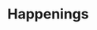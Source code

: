 ---
title: Happenings
happenings: 
    - title: Gay Little Article
      link: /blog/gay-little-article
      date: 19 July 2022
      excerpt: I think I’ve always known I was queer. Your eyes linger a bit too long on a gender it should not, those out-of-place sex scenes felt all the more out of place and the “you got a girlfriend?” interrogations become tiresome but also existential - “why don’t I have a girlfriend?”
    - title: THE COST OF CHILDCARE
      link: https://www.bfm.my/podcast/evening-edition/inside-story/childcare-children-parenting-cost-of-living
      date: 1 June 2022
      excerpt: We're expanding the conversation on childcare centres by looking into concerns raised by parents on the costs of childcare centres. We get into how much childcare actually costs in Malaysia and whether it’s accessible to everyone. Then, we discuss the larger support systems that need to be put in place to help parents.
    - title: FLOWERS & VULVAS - WHY OPEN CONVERSATIONS ABOUT SEX & OUR BODIES ARE IMPORTANT
      link: https://www.bfm.my/podcast/the-bigger-picture/today-i-learned/flowers-vulvas-the-importance-of-having-open-conversations-about-sex
      date: 21 Sept 2021
      excerpt: Recently, YADIM Muslim Women's Council (MAYA) called out Feminine hygiene brand, Libresse, for misusing an image of a woman's “private part” on an ad design for its sanitary products. She said that the advertisement -- which has flowers shaped like vulvas -- "clearly undermines the dignity of women and violates the norms of decency in Malaysian society".
    - title: Radio Interview - COVID-19 Pandemic Causes Increased Early Marriages in Southeast Asia
      link:  https://arrow.org.my/radio-interview-covid-19-pandemic-causes-increased-early-marriages-in-southeast-asia/
      date: 19 Sept 2021
      excerpt: This is one of the many alarming consequences of the coronavirus pandemic in Southeast Asia, the number of early marriages appears to be worryingly increasing, according to social workers and NGOs dedicated to this scourge. Figures for 2020 are not yet available, but a clear trend is already noticeable.
    - title: Bad to worse - indigenous women hit by climate crisis
      link: https://www.malaysiakini.com/news/574237
      date: 11 May 2021
      excerpt: In 2016, researchers reported that in Malaysia, climate disasters hit indigenous women and their dependents particularly hard. Left behind by their husbands who worked away from their villages, these women had to face the brunt of climate disasters affecting their home.
    - title: WHAT IS FEMINISM? AND WHY DO SOME SEE IT AS A DIRTY WORD?
      link: https://www.bfm.my/podcast/the-bigger-picture/today-i-learned/what-is-feminism-and-why-do-some-see-it-as-a-dirty-word
      date: 4 May 2021
      excerpt: Feminism, according to Oxford, is the advocacy of equality of the sexes and the establishment of the political, social, and economic rights of the female sex. But in recent years, there seems to be a negative connotation to “feminism.” Not only do some actively push back against feminism, others, even some who support gender equality, do not like being labelled as a feminist. But why? On the first episode of Today I Learned, we explore feminism with Sivananthi Thanenthiran. What exactly is it? And why do some see it as a dirty word.
    - title: Abusive acts in school disguised as discipline
      link: https://www.thestar.com.my/lifestyle/family/2021/04/28/disguised-as-discipline
      date: 28 April 2021
      excerpt: When Ailin was in Year Two, she was made to strip naked in school and run around the school field several times just because she forgot to bring her t-shirt and shorts for Physical Education class. Ailin is 39 now but still has horrific memories of school, especially PE classes, because of that really bad experience.
    - title: HOW MEN CAN BE BETTER ALLIES TO WOMEN
      link: https://www.bfm.my/podcast/the-bigger-picture/the-daily-digest/how-men-can-be-better-allies-to-women
      date: 17 March 2021
      excerpt: Women’s safety in public spaces have garnered headlines recently, in response to the kidnapping and death of Sarah Everard in the UK. While people are calling for better legislation and measures to protect women, another important part of making public spaces safe for women means changing the behaviour of the other half of the population - men. We discuss why this is important and how men can help to make public spaces safer for women.
    - title: PUBLIC HEALTH - FEMALE CIRCUMCISION HAS NO PLACE IN HEALTHCARE
      link: https://www.bfm.my/podcast/the-bigger-picture/health-and-living/public-health-female-circumcision-has-no-place-in-healthcare
      date: 10 March 2021
      excerpt: On this Public Health episode, we explore female circumcision – more accurately referred to as female genital mutilation or cutting (FGM/C) – a harmful, traditional practice that is still widely carried out in Malaysia. We discuss the medicalisation of this practice, why it is harmful to girls and women, and what are the social and cultural barriers to ending the practice.
    - title: MISGUIDED & MISOGYNISTIC MINISTRY ADVICE
      link: https://www.bfm.my/podcast/the-bigger-picture/the-daily-digest/misguided-misogynistic-ministry-advice
      date: 1 April 2020
      excerpt: Yesterday, the Women, Family and Community Development Ministry issued some advice for women to cope with being at home during this Movement Control Order. Among their tips - avoid wearing your home clothes at home, and put on a bit of makeup. Also, speak in a Doraemon-like tone to advise your husband how to do household chores. The backlash was of course swift and merciless, and the Ministry has since apologised. But what sort of impact does messaging like this have on women and men alike?
    - title: Reducing adolescent prenancies, upholding their rights to sexual and reproductive health
      link: https://www.malaymail.com/news/what-you-think/2020/09/10/reducing-adolescent-prenancies-upholding-their-rights-to-sexual-and-reprodu/1901851 
      date: 10 September 2020
      excerpt: We, leaders and representatives of civil society organizations, professional societies, scientific associations, faith-based organizations, governmental agencies and departments, private for-profit entities, non-governmental, non-profit organisations, and citizens of Malaysia, are united behind this consensus to reduce unintended adolescent pregnancies in Malaysia.
    - title: The Future is Female - The gender equality initiative in Malaysia
      link: https://www.astroawani.com/video-malaysia/future-female-gender-equality-initiativemalaysia-1863024 
      date: 18 August 2020
      excerpt: Melisa Idris speaks to Sivananthi Thanenthiran, Executive Director of ARROW, which recently launched the Gender Equality Initiative in Malaysia, aiming to work with policymakers and civil society organisations to improve the lives of women, girls, and marginalised groups in Malaysia.
    - title: DOCTOR IN THE HOUSE - HOW COVID-19 WILL IMPACT SEXUAL AND REPRODUCTIVE HEALTH
      link: https://www.bfm.my/podcast/the-bigger-picture/health-and-living/how-covid-19-will-impact-sexual-and-reproductive-health 
      date: 10 July 2020
      excerpt: Dr George Lee returns to discuss the latest medical news. Expect deep insights delivered with generous humour. The COVID-19 pandemic has undeniably affected everyone, across communities and borders, but not everyone is affected equally. In light of World Population Day which falls on 11th July every year, we take a look at how the pandemic has disproportionately affected women, especially their rights to sexual and reproductive health.
    - title: WHY SEX EDUCATION NEEDS TO BE BASED ON SCIENCE NOT RELIGION
      link: https://www.bfm.my/podcast/the-bigger-picture/live-learn/why-sex-education-needs-to-be-based-on-science-not-religion
      date: ""
      excerpt: ""
    - title: CONTROVERSY OVER LPPKN CHAIRMAN APPOINTMENT
      link: https://www.bfm.my/podcast/evening-edition/evening-edition/controversy-over-lppkn-chairman-appointment
      date: 19 June 2020
      excerpt: The appointment of Parit MP Datuk Mohd Nizar Zakaria as the chairman of the National Population and Family Development Board has led to criticisms due to his lack of relevant background experience in reproductive health issues. We speak with Sivananthi Thanenthiran for her thoughts on the controversy.
---